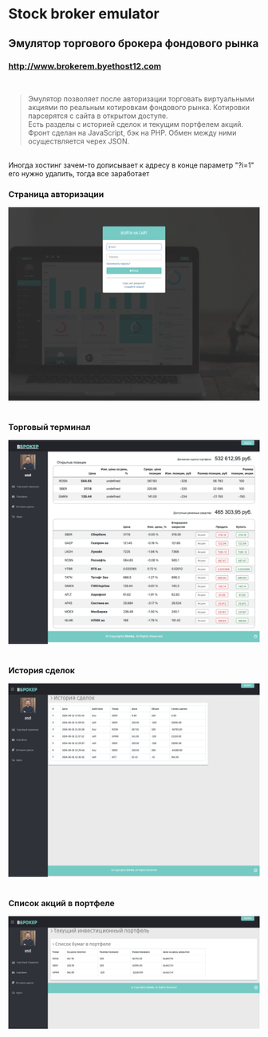 # Stock broker emulator

## Эмулятор торгового брокера фондового рынка
###  <a href="http://www.brokerem.byethost12.com/" >http://www.brokerem.byethost12.com</a>
<br>

>Эмулятор позволяет после авторизации торговать виртуальными акциями по реальным котировкам фондового рынка.
Котировки парсерятся с сайта в открытом доступе.  
Есть разделы с историей сделок и текущим портфелем акций.
Фронт сделан на JavaScript, бэк на PHP. Обмен между ними осуществляется черех JSON.
<br>
Иногда хостинг зачем-то дописывает к адресу в конце параметр "?i=1" его нужно удалить, тогда все заработает

### Страница авторизации

![login](imgs/login.png)
<br><br>

### Торговый терминал

![terminal](imgs/terminal.png)
<br><br>

### История сделок

![history](imgs/history.png)
<br><br>

### Список акций в портфеле

![list_of_sares](imgs/list_of_sares.png)
<br><br>

